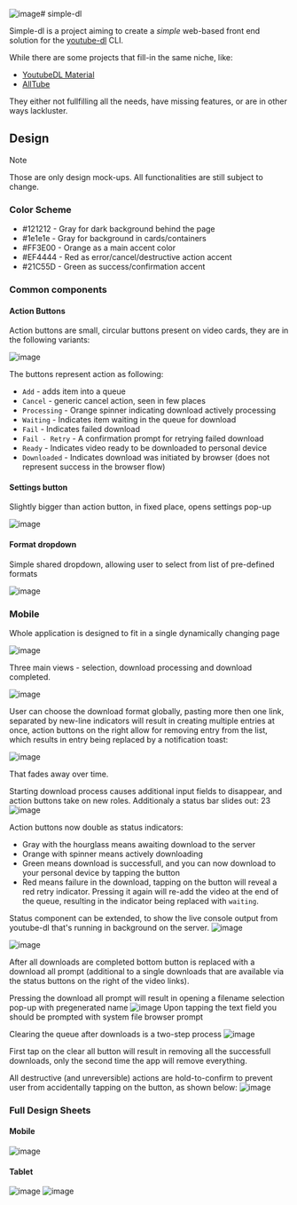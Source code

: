 ![image](https://github.com/user-attachments/assets/6f954808-cde6-4bab-bfb5-769763bbcffe)# simple-dl

Simple-dl is a project aiming to create a *simple* web-based front end solution for the [youtube-dl](https://github.com/ytdl-org/youtube-dl) CLI.

While there are some projects that fill-in the same niche, like:
- [YoutubeDL Material](https://github.com/Tzahi12345/YoutubeDL-Material)
- [AllTube](https://github.com/Rudloff/alltube)

They either not fullfilling all the needs, have missing features, or are in other ways lackluster.

## Design
>[!NOTE]
>Those are only design mock-ups. All functionalities are still subject to change.

### Color Scheme
- #121212 - Gray for dark background behind the page
- #1e1e1e - Gray for background in cards/containers
- #FF3E00 - Orange as a main accent color
- #EF4444 - Red as error/cancel/destructive action accent
- #21C55D - Green as success/confirmation accent

### Common components
#### Action Buttons
Action buttons are small, circular buttons present on video cards, they are in the following variants:

![image](https://github.com/user-attachments/assets/b1ccd6ed-3b07-4f00-ba1d-ec385bb767dd)

The buttons represent action as following:
- `Add` - adds item into a queue
- `Cancel` - generic cancel action, seen in few places
- `Processing` - Orange spinner indicating download actively processing
- `Waiting` - Indicates item waiting in the queue for download
- `Fail` - Indicates failed download
- `Fail - Retry` - A confirmation prompt for retrying failed download
- `Ready` - Indicates video ready to be downloaded to personal device
- `Downloaded` - Indicates download was initiated by browser (does not represent success in the browser flow)

#### Settings button
Slightly bigger than action button, in fixed place, opens settings pop-up

![image](https://github.com/user-attachments/assets/3132c1e1-a7d4-461b-a744-c52174ab1705)

#### Format dropdown
Simple shared dropdown, allowing user to select from list of pre-defined formats 

![image](https://github.com/user-attachments/assets/0b63b14f-8df3-43c6-a6a1-9031a648405a)

### Mobile
Whole application is designed to fit in a single dynamically changing page

![image](https://github.com/user-attachments/assets/67a190cb-79c8-408e-a2b0-83967c5c3b39)

Three main views - selection, download processing and download completed.

![image](https://github.com/user-attachments/assets/caeb6c1f-e3cd-45de-b230-83f6540d61a0)

User can choose the download format globally, pasting more then one link, separated by new-line indicators will result in creating multiple entries at once, action buttons on the right allow for removing entry from the list, which results in entry being replaced by a notification toast:

![image](https://github.com/user-attachments/assets/f122d7e7-b214-4972-9c89-727bbf3e2f19)

That fades away over time.

Starting download process causes additional input fields to disappear, and action buttons take on new roles. Additionaly a status bar slides out:
23
![image](https://github.com/user-attachments/assets/d7295683-01de-4578-989a-98135f5094b2)

Action buttons now double as status indicators:
- Gray with the hourglass means awaiting download to the server
- Orange with spinner means actively downloading
- Green means download is successfull, and you can now download to your personal device by tapping the button
- Red means failure in the download, tapping on the button will reveal a red retry indicator. Pressing it again will re-add the video at the end of the queue, resulting in the indicator being replaced with `waiting`.

Status component can be extended, to show the live console output from youtube-dl that's running in background on the server.
![image](https://github.com/user-attachments/assets/51220cb2-3309-4eec-902d-d1ad43793d83)

![image](https://github.com/user-attachments/assets/a402a4c6-9455-4c4d-bd13-6d5b41b6f8d6)

After all downloads are completed bottom button is replaced with a download all prompt (additional to a single downloads that are available via the status buttons on the right of the video links).

Pressing the download all prompt will result in opening a filename selection pop-up with pregenerated name
![image](https://github.com/user-attachments/assets/5dd1917d-efed-4c88-b7ac-1e0206512b6b)
Upon tapping the text field you should be prompted with system file browser prompt

Clearing the queue after downloads is a two-step process
![image](https://github.com/user-attachments/assets/be5c6892-ed19-4a54-b1fc-a60fb8da4172)

First tap on the clear all button will result in removing all the successfull downloads, only the second time the app will remove everything.

All destructive (and unreversible) actions are hold-to-confirm to prevent user from accidentally tapping on the button, as shown below:
![image](https://github.com/user-attachments/assets/c6779646-f45a-4966-af53-7ed86f45deda)

### Full Design Sheets
#### Mobile
![image](https://github.com/user-attachments/assets/d1eba86e-bf75-4925-a951-685e6d1648e4)

#### Tablet
![image](https://github.com/user-attachments/assets/7bb353ad-3353-45f3-b571-306a6eec16f6)
![image](https://github.com/user-attachments/assets/0d6a66e0-7070-4389-8b04-15ba35ef28fb)
